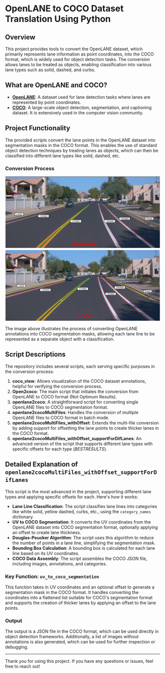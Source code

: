 # OpenLANE to COCO Dataset Translation Using Python

## Overview

This project provides tools to convert the OpenLANE dataset, which primarily represents lane information as point coordinates, into the COCO format, which is widely used for object detection tasks. The conversion allows lanes to be treated as objects, enabling classification into various lane types such as solid, dashed, and curbs.

## What are OpenLANE and COCO?

- **[OpenLANE](https://github.com/OpenDriveLab/OpenLane)**: A dataset used for lane detection tasks where lanes are represented by point coordinates.
- **[COCO](https://cocodataset.org/)**: A large-scale object detection, segmentation, and captioning dataset. It is extensively used in the computer vision community.


## Project Functionality

The provided scripts convert the lane points in the OpenLANE dataset into segmentation masks in the COCO format. This enables the use of standard object detection techniques by treating lanes as objects, which can then be classified into different lane types like solid, dashed, etc.

### Conversion Process

![Open2COCO](Open2coco.png)

The image above illustrates the process of converting OpenLANE annotations into COCO segmentation masks, allowing each lane line to be represented as a separate object with a classification.

## Script Descriptions

The repository includes several scripts, each serving specific purposes in the conversion process:

1. **coco_view**: Allows visualization of the COCO dataset annotations, helpful for verifying the conversion process.
2. **Open2coco**: The main script that initiates the conversion from OpenLANE to COCO format (Not Optimum Results).
3. **openlane2coco**: A straightforward script for converting single OpenLANE files to COCO segmentation format.
4. **openlane2cocoMultiFiles**: Handles the conversion of multiple OpenLANE files to COCO format in batch mode.
5. **openlane2cocoMultiFiles_withOffset**: Extends the multi-file conversion by adding support for offsetting the lane points to create thicker lanes in the COCO format.
6. **openlane2cocoMultiFiles_withOffset_supportForDifLanes**: An advanced version of the script that supports different lane types with specific offsets for each type $(BEST RESULTS)$.

## Detailed Explanation of `openlane2cocoMultiFiles_withOffset_supportForDifLanes`

This script is the most advanced in the project, supporting different lane types and applying specific offsets for each. Here's how it works:

- **Lane Line Classification**: The script classifies lane lines into categories like white solid, yellow dashed, curbs, etc., using the `category_names` dictionary.
- **UV to COCO Segmentation**: It converts the UV coordinates from the OpenLANE dataset into COCO segmentation format, optionally applying an offset to create lane thickness.
- **Douglas-Peucker Algorithm**: The script uses this algorithm to reduce the number of points in a lane line, simplifying the segmentation mask.
- **Bounding Box Calculation**: A bounding box is calculated for each lane line based on its UV coordinates.
- **COCO Data Assembly**: The script assembles the COCO JSON file, including images, annotations, and categories.

### Key Function: `uv_to_coco_segmentation`

This function takes in UV coordinates and an optional offset to generate a segmentation mask in the COCO format. It handles converting the coordinates into a flattened list suitable for COCO's segmentation format and supports the creation of thicker lanes by applying an offset to the lane points.

### Output

The output is a JSON file in the COCO format, which can be used directly in object detection frameworks. Additionally, a list of images without annotations is also generated, which can be used for further inspection or debugging.

---

Thank you for using this project. If you have any questions or issues, feel free to reach out!
